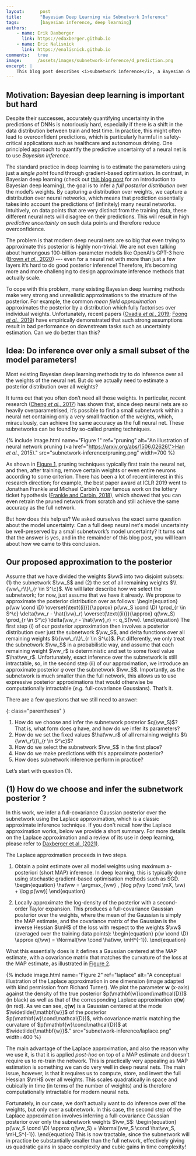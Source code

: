 ```yaml
---
layout:      post
title:       "Bayesian Deep Learning via Subnetwork Inference"
tags:        [bayesian inference, deep learning]
authors:
    - name: Erik Daxberger
      link: https://edaxberger.github.io
    - name: Eric Nalisnick
      link: https://enalisnick.github.io
comments:   true
image:      /assets/images/subnetwork-inference/d_prediction.png
excerpt: |
    This blog post describes <i>subnetwork inference</i>, a Bayesian deep learning method where inference is done over only a small, carefully selected subset of the model weights instead of all weights. This allows using expressive posterior approximations (<i>e.g.</i> full covariance Gaussian distributions) that would otherwise be intractable.
---
```



## Motivation: Bayesian deep learning is important but hard

Despite their successes, accurately quantifying uncertainty in the predictions of DNNs is notoriously hard, especially if there is a shift in the data distribution between train and test time.
In practice, this might often lead to overconfident predictions, which is particularly harmful in safety-critical applications such as healthcare and autonomous driving.
One principled approach to quantify the predictive uncertainty of a neural net is to use _Bayesian inference_.

The standard practice in deep learning is to estimate the parameters using just a _single point_ found through gradient-based optimisation. In contrast, in Bayesian deep learning (check out [this blog post](https://jorisbaan.nl/2021/03/02/introduction-to-bayesian-deep-learning.html) for an introduction to Bayesian deep learning), the goal is to infer a _full posterior distribution_ over the model’s weights. By capturing a distribution over weights, we capture a distribution over neural networks, which means that prediction essentially takes into account the predictions of (infinitely) many neural networks. Intuitively, on data points that are very distinct from the training data, these different neural nets will disagree on their predictions. This will result in high _predictive uncertainty_ on such data points and therefore reduce overconfidence.

The problem is that modern deep neural nets are so big that even trying to approximate this posterior is highly non-trivial. We are not even talking about humongous 100-billion-parameter models like OpenAI’s GPT-3 here ([Brown _et al._, 2020](https://arxiv.org/abs/2005.14165)) --- even for a neural net with more than just a few layers it’s hard to do good posterior inference! Therefore, it’s becoming more and more challenging to design approximate inference methods that actually scale.

To cope with this problem, many existing Bayesian deep learning methods make very strong and unrealistic approximations to the structure of the posterior. For example, the common _mean field approximation_ approximates the posterior by a distribution which fully factorises over individual weights. Unfortunately, recent papers ([Ovadia _et al._, 2019](https://arxiv.org/abs/1906.02530); [Foong _et al._, 2019](https://arxiv.org/abs/1906.11537)) have empirically demonstrated that such strong assumptions result in bad performance on downstream tasks such as uncertainty estimation. Can we do better than this?
$\newcommand{\vy}{\mathbf{y}}$
$\newcommand{\vw}{\mathbf{w}}$
$\newcommand{\mH}{\mathbf{H}}$
$\newcommand{\mX}{\mathbf{X}}$
$\newcommand{\D}{\mathcal{D}}$
$\newcommand{\c}{\textsf{c}}$


## Idea: Do inference over only a small subset of the model parameters!

Most existing Bayesian deep learning methods try to do inference over all the weights of the neural net. But do we actually need to estimate a posterior distribution over all weights? 

It turns out that you often don’t need all those weights. In particular, recent research ([Cheng _et al._, 2017](https://arxiv.org/abs/1710.09282)) has shown that, since deep neural nets are so heavily overparametrised, it’s possible to find a small subnetwork within a neural net containing only a very small fraction of the weights, which, miraculously, can achieve the same accuracy as the full neural net. These subnetworks can be found by so-called pruning techniques. 

{% include image.html
   name="Figure 1"
   ref="pruning"
   alt="An illustration of neural network pruning (<a href=\"https://arxiv.org/abs/1506.02626\">Han <i>et al.</i>, 2015</a>)."
   src="subnetwork-inference/pruning.png"
   width=700
%}

As shown in [Figure 1](#figure-pruning), pruning techniques typically first train the neural net, and then, after training, remove certain weights or even entire neurons according to some criterion. There has been a lot of recent interest in this research direction; for example, the best paper award at ICLR 2019 went to Jonathan Frankle and Michael Carbin’s now famous work on the lottery ticket hypothesis ([Frankle and Carbin, 2018](https://arxiv.org/abs/1803.03635)), which showed that you can even retrain the pruned network from scratch and still achieve the same accuracy as the full network.

But how does this help us? We asked ourselves the exact same question about the model uncertainty: Can a full deep neural net's model uncertainty be well-preserved by a small subnetwork’s model uncertainty? It turns out that the answer is yes, and in the remainder of this blog post, you will learn about how we came to this conclusion.

## Our proposed approximation to the posterior 

Assume that we have divided the weights $\vw$ into two disjoint subsets: (1) the subnetwork $\vw_S$ and (2) the set of all remaining weights $\\{\vw\_r\\}\_{r \in S^\c}$. We will later describe how we select the subnetwork; for now, just assume that we have it already. We propose to approximate the posterior distribution over as follows:
\begin{equation}
   p(\vw \cond \D)
   \overset{\text{(i)}}{\approx}
      p(\vw_S \cond \D)
      \prod_{r \in S^\c} \delta(\vw\_r - \hat{\vw}\_r)
   \overset{\text{(ii)}}{\approx}
      q(\vw_S)
      \prod_{r \in S^\c} \delta(\vw\_r - \hat{\vw}\_r)
   =: q\_S(\vw).
\end{equation}
The first step (i) of our posterior approximation then involves a posterior distribution over just the subnetwork $\vw_S$, and delta functions over all remaining weights $\\{\vw\_r\\}\_{r \in S^\c}$. Put differently, we only treat the subnetwork $\vw_S$ in a probabilistic way, and assume that each remaining weight $\vw_r$ is deterministic and set to some fixed value $\hat\vw_r$. Unfortunately, exact inference over the subnetwork is still intractable, so, in the second step (ii) of our approximation, we introduce an approximate posterior $q$ over the subnetwork $\vw_S$. Importantly, as the subnetwork is much smaller than the full network, this allows us to use expressive posterior approximations that would otherwise be computationally intractable (_e.g._ full-covariance Gaussians). That’s it.

There are a few questions that we still need to answer:

{: class="parentheses" }
1. How do we choose and infer the subnetwork posterior $q(\vw_S)$? That is, what form does $q$ have, and how do we infer its parameters?
2. How do we set the fixed values $\hat\vw_r$ of all remaining weights $\\{\vw\_r\\}\_{r \in S^\c}$?
3. How do we select the subnetwork $\vw_S$ in the first place?
4. How do we make predictions with this approximate posterior?
5. How does subnetwork inference perform in practice?

Let’s start with question (1).

## (1) How do we choose and infer the subnetwork posterior ?

In this work, we infer a full-covariance Gaussian posterior over the subnetwork using the Laplace approximation, which is a classic approximate inference technique. If you don't recall how the Laplace approximation works, below we provide a short summary. For more details on the Laplace approximation and a review of its use in deep learning, please refer to [Daxberger et al. (2021)](https://arxiv.org/abs/2106.14806).

The Laplace approximation proceeds in two steps.
1. Obtain a point estimate over all model weights using maximum a-posteriori (short MAP) inference. In deep learning, this is typically done using stochastic gradient-based optimisation methods such as SGD.
\begin{equation}
   \hat\vw = \argmax_{\vw} \, [\log p(\vy \cond \mX, \vw) + \log p(\vw)]
\end{equation}

2. Locally approximate the log-density of the posterior with a second-order Taylor expansion. This produces a full-covariance Gaussian posterior over the weights, where the mean of the Gaussian is simply the MAP estimate, and the covariance matrix of the Gaussian is the inverse Hessian $\mH$ of the loss with respect to the weights $\vw$ (averaged over the training data points):
\begin{equation}
   p(w \cond \D) \approx q(\vw) = \Normal(\vw \cond \hat\vw, \mH^{-1}).
\end{equation}

What this essentially does is it defines a Gaussian centered at the MAP estimate, with a covariance matrix that matches the curvature of the loss at the MAP estimate, as illustrated in [Figure 2](#figure-laplace).

{% include image.html
   name="Figure 2"
   ref="laplace"
   alt="A conceptual illustration of the Laplace approximation in one dimension (image adapted with kind permission from Richard Turner). We plot the parameter $\mathbf{w}$ (x-axis) against the density of the true posterior $p(\mathbf{w}\cond\mathcal{D})$ (in black) as well as that of the corresponding Laplace approximation $q(\mathbf{w})$ (in red). As we can see, $q(\mathbf{w})$ is a Gaussian centered at the mode $\widetilde{\mathbf{w}}$ of the posterior $p(\mathbf{w}\cond\mathcal{D})$, with covariance matrix matching the curvature of $p(\mathbf{w}\cond\mathcal{D})$ at $\widetilde{\mathbf{w}}$."
   src="subnetwork-inference/laplace.png"
   width=400
%}

The main advantage of the Laplace approximation, and also the reason why we use it, is that it is applied _post-hoc_ on top of a MAP estimate and doesn't require us to re-train the network. This is practically very appealing as MAP estimation is something we can do very well in deep neural nets. The main issue, however, is that it requires us to compute, store, and invert the full Hessian $\mH$ over all weights. This scales quadratically in space and cubically in time (in terms of the number of weights) and is therefore computationally intractable for modern neural nets.

Fortunately, in our case, we don’t actually want to do inference over _all_ the weights, but only over a subnetwork. In this case, the second step of the Laplace approximation involves inferring a full-covariance Gaussian posterior over only the subnetwork weights $\vw_S$:
\begin{equation}
   p(\vw_S \cond \D) \approx q(\vw_S) = \Normal(\vw_S \cond \hat\vw_S, \mH_S^{-1}).
\end{equation}
This is now tractable, since the subnetwork will in practice be substantially smaller than the full network, effectively giving us quadratic gains in space complexity and cubic gains in time complexity!




